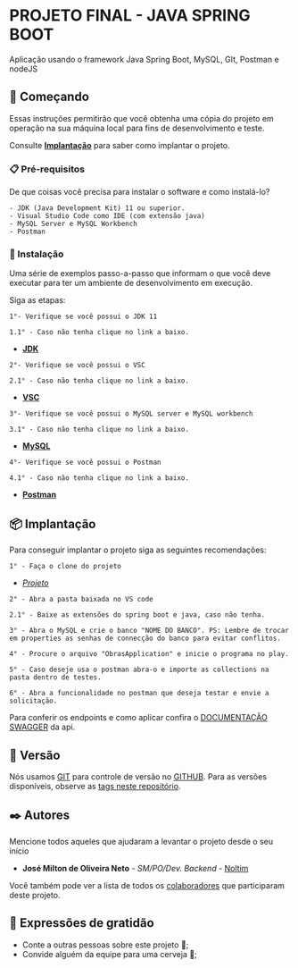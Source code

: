 # PROJETO FINAL - JAVA SPRING BOOT

Aplicação usando o framework Java Spring Boot, MySQL, GIt, Postman e nodeJS

## 🚀 Começando

Essas instruções permitirão que você obtenha uma cópia do projeto em operação na sua máquina local para fins de desenvolvimento e teste. 

Consulte **[Implantação](#-implanta%C3%A7%C3%A3o)** para saber como implantar o projeto. 

### 📋 Pré-requisitos 

De que coisas você precisa para instalar o software e como instalá-lo?

```
- JDK (Java Development Kit) 11 ou superior.
- Visual Studio Code como IDE (com extensão java)
- MySQL Server e MySQL Workbench
- Postman

```

### 🔧 Instalação 

Uma série de exemplos passo-a-passo que informam o que você deve executar para ter um ambiente de desenvolvimento em execução. 

Siga as etapas: 

```
1°- Verifique se você possui o JDK 11 
```
```
1.1° - Caso não tenha clique no link a baixo. 
```
- **[JDK](https://www.oracle.com/br/java/technologies/javase/jdk11-archive-downloads.html)** 

```
2°- Verifique se você possui o VSC 
```
```
2.1° - Caso não tenha clique no link a baixo. 
```
- **[VSC](https://code.visualstudio.com/download)** 

```
3°- Verifique se você possui o MySQL server e MySQL workbench 
```
```
3.1° - Caso não tenha clique no link a baixo. 
```
- **[MySQL](https://dev.mysql.com/downloads/#:~:text=MySQL%20Installer%20for%20Windows)** 

```
4°- Verifique se você possui o Postman 
```
```
4.1° - Caso não tenha clique no link a baixo.
```
- **[Postman](https://www.postman.com/downloads/)**



## 📦 Implantação

Para conseguir implantar o projeto siga as seguintes recomendações:

```
1° - Faça o clone do projeto 
```
- *[Projeto](https://github.com/MV-CUBO/PROJETO-CUBO-FINAL-BACKEND)*

```
2° - Abra a pasta baixada no VS code
```
```
2.1° - Baixe as extensões do spring boot e java, caso não tenha.
```
```
3° - Abra o MySQL e crie o banco "NOME DO BANCO". PS: Lembre de trocar em properties as senhas de connecção do banco para evitar conflitos.
```
```
4° - Procure o arquivo "ObrasApplication" e inicie o programa no play.
```
```
5° - Caso deseje usa o postman abra-o e importe as collections na pasta dentro de testes.
```
```
6° - Abra a funcionalidade no postman que deseja testar e envie a solicitação.
```


Para conferir os endpoints e como aplicar confira o [DOCUMENTAÇÃO SWAGGER](http://localhost:8080/swagger-ui/index.html#/) da api. 


## 📌 Versão 

Nós usamos [GIT](https://git-scm.com/downloads) para controle de versão no [GITHUB](https://github.com/MV-CUBO/PROJETO-CUBO-FINAL-BACKEND). Para as versões disponíveis, observe as [tags neste repositório](https://github.com/MV-CUBO/PROJETO-CUBO-FINAL-BACKEND).  

## ✒️ Autores

Mencione todos aqueles que ajudaram a levantar o projeto desde o seu início 

* **José Milton de Oliveira Neto** - *SM/PO/Dev. Backend* - [Noltim](https://github.com/Noltim)




Você também pode ver a lista de todos os [colaboradores](https://github.com/MV-CUBO/PROJETO-CUBO-FINAL-BACKEND/graphs/contributors) que participaram deste projeto. 


## 🎁 Expressões de gratidão 

* Conte a outras pessoas sobre este projeto 📢; 
* Convide alguém da equipe para uma cerveja 🍺; 
